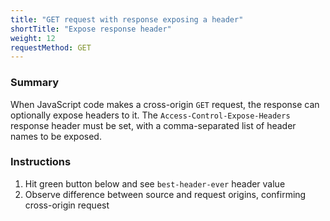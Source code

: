 ```yaml
---
title: "GET request with response exposing a header"
shortTitle: "Expose response header"
weight: 12
requestMethod: GET
---
```


### Summary

When JavaScript code makes a cross-origin `GET` request, the response can optionally expose headers to it.
The `Access-Control-Expose-Headers` response header must be set, with a comma-separated list of header names to be exposed.

### Instructions

1. Hit green button below and see `best-header-ever` header value
1. Observe difference between source and request origins, confirming cross-origin request